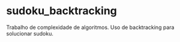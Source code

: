 sudoku_backtracking
===================

Trabalho de complexidade de algoritmos. Uso de backtracking para solucionar sudoku.